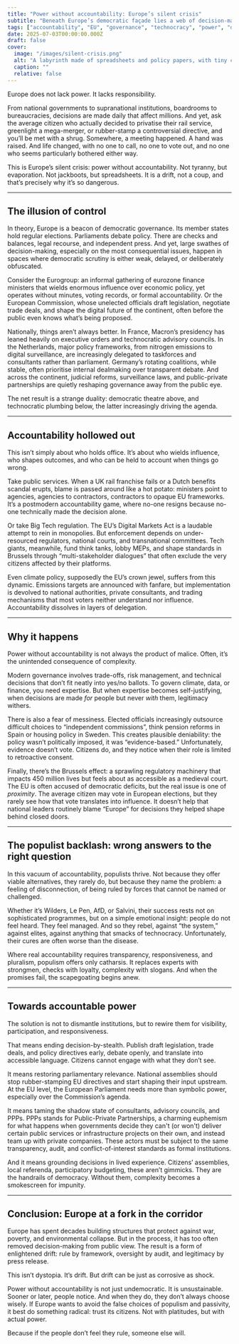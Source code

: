 ```yaml
---
title: "Power without accountability: Europe’s silent crisis"
subtitle: "Beneath Europe’s democratic façade lies a web of decision-making without scrutiny. How power is wielded with minimal visibility, and why it matters."
tags: ["accountability", "EU", "governance", "technocracy", "power", "democracy"]
date: 2025-07-03T00:00:00.000Z
draft: false
cover:
  image: "/images/silent-crisis.png"
  alt: "A labyrinth made of spreadsheets and policy papers, with tiny citizens lost inside" 
  caption: ""
  relative: false 
---
```


Europe does not lack power. It lacks responsibility.

From national governments to supranational institutions, boardrooms to bureaucracies, decisions are made daily that affect millions. And yet, ask the average citizen who actually decided to privatise their rail service, greenlight a mega-merger, or rubber-stamp a controversial directive, and you’ll be met with a shrug. Somewhere, a meeting happened. A hand was raised. And life changed, with no one to call, no one to vote out, and no one who seems particularly bothered either way.

This is Europe’s silent crisis: power without accountability. Not tyranny, but evaporation. Not jackboots, but spreadsheets. It is a drift, not a coup, and that’s precisely why it’s so dangerous.

---

## The illusion of control

In theory, Europe is a beacon of democratic governance. Its member states hold regular elections. Parliaments debate policy. There are checks and balances, legal recourse, and independent press. And yet, large swathes of decision-making, especially on the most consequential issues, happen in spaces where democratic scrutiny is either weak, delayed, or deliberately obfuscated.

Consider the Eurogroup: an informal gathering of eurozone finance ministers that wields enormous influence over economic policy, yet operates without minutes, voting records, or formal accountability. Or the European Commission, whose unelected officials draft legislation, negotiate trade deals, and shape the digital future of the continent, often before the public even knows what’s being proposed.

Nationally, things aren’t always better. In France, Macron’s presidency has leaned heavily on executive orders and technocratic advisory councils. In the Netherlands, major policy frameworks, from nitrogen emissions to digital surveillance, are increasingly delegated to taskforces and consultants rather than parliament. Germany’s rotating coalitions, while stable, often prioritise internal dealmaking over transparent debate. And across the continent, judicial reforms, surveillance laws, and public-private partnerships are quietly reshaping governance away from the public eye.

The net result is a strange duality: democratic theatre above, and technocratic plumbing below, the latter increasingly driving the agenda.

---

## Accountability hollowed out

This isn’t simply about who holds office. It’s about who wields influence, who shapes outcomes, and who can be held to account when things go wrong.

Take public services. When a UK rail franchise fails or a Dutch benefits scandal erupts, blame is passed around like a hot potato: ministers point to agencies, agencies to contractors, contractors to opaque EU frameworks. It’s a postmodern accountability game, where no-one resigns because no-one technically made the decision alone.

Or take Big Tech regulation. The EU’s Digital Markets Act is a laudable attempt to rein in monopolies. But enforcement depends on under-resourced regulators, national courts, and transnational committees. Tech giants, meanwhile, fund think tanks, lobby MEPs, and shape standards in Brussels through “multi-stakeholder dialogues” that often exclude the very citizens affected by their platforms.

Even climate policy, supposedly the EU’s crown jewel, suffers from this dynamic. Emissions targets are announced with fanfare, but implementation is devolved to national authorities, private consultants, and trading mechanisms that most voters neither understand nor influence. Accountability dissolves in layers of delegation.

---

## Why it happens

Power without accountability is not always the product of malice. Often, it’s the unintended consequence of complexity.

Modern governance involves trade-offs, risk management, and technical decisions that don’t fit neatly into yes/no ballots. To govern climate, data, or finance, you need expertise. But when expertise becomes self-justifying, when decisions are made *for* people but never *with* them, legitimacy withers.

There is also a fear of messiness. Elected officials increasingly outsource difficult choices to “independent commissions”, think pension reforms in Spain or housing policy in Sweden. This creates plausible deniability: the policy wasn’t politically imposed, it was “evidence-based.” Unfortunately, evidence doesn’t vote. Citizens do, and they notice when their role is limited to retroactive consent.

Finally, there’s the Brussels effect: a sprawling regulatory machinery that impacts 450 million lives but feels about as accessible as a medieval court. The EU is often accused of democratic deficits, but the real issue is one of *proximity*. The average citizen may vote in European elections, but they rarely see how that vote translates into influence. It doesn’t help that national leaders routinely blame “Europe” for decisions they helped shape behind closed doors.

---

## The populist backlash: wrong answers to the right question

In this vacuum of accountability, populists thrive. Not because they offer viable alternatives, they rarely do, but because they name the problem: a feeling of disconnection, of being ruled by forces that cannot be named or challenged.

Whether it’s Wilders, Le Pen, AfD, or Salvini, their success rests not on sophisticated programmes, but on a simple emotional insight: people do not feel heard. They feel managed. And so they rebel, against “the system,” against elites, against anything that smacks of technocracy. Unfortunately, their cures are often worse than the disease.

Where real accountability requires transparency, responsiveness, and pluralism, populism offers only catharsis. It replaces experts with strongmen, checks with loyalty, complexity with slogans. And when the promises fail, the scapegoating begins anew.

---

## Towards accountable power

The solution is not to dismantle institutions, but to rewire them for visibility, participation, and responsiveness.

That means ending decision-by-stealth. Publish draft legislation, trade deals, and policy directives early, debate openly, and translate into accessible language. Citizens cannot engage with what they don’t see.

It means restoring parliamentary relevance. National assemblies should stop rubber-stamping EU directives and start shaping their input upstream. At the EU level, the European Parliament needs more than symbolic power, especially over the Commission’s agenda.

It means taming the shadow state of consultants, advisory councils, and PPPs. PPPs stands for Public-Private Partnerships, a charming euphemism for what happens when governments decide they can't (or won't) deliver certain public services or infrastructure projects on their own, and instead team up with private companies. These actors must be subject to the same transparency, audit, and conflict-of-interest standards as formal institutions.

And it means grounding decisions in lived experience. Citizens’ assemblies, local referenda, participatory budgeting, these aren’t gimmicks. They are the handrails of democracy. Without them, complexity becomes a smokescreen for impunity.

---

## Conclusion: Europe at a fork in the corridor

Europe has spent decades building structures that protect against war, poverty, and environmental collapse. But in the process, it has too often removed decision-making from public view. The result is a form of enlightened drift: rule by framework, oversight by audit, and legitimacy by press release.

This isn’t dystopia. It’s drift. But drift can be just as corrosive as shock.

Power without accountability is not just undemocratic. It is unsustainable. Sooner or later, people notice. And when they do, they don’t always choose wisely. If Europe wants to avoid the false choices of populism and passivity, it best do something radical: trust its citizens. Not with platitudes, but with actual power.

Because if the people don’t feel they rule, someone else will.

